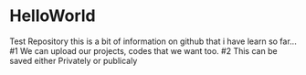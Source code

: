# HelloWorld
Test Repository 
this is a bit of information on github that i have learn so far...
#1 We can upload our projects, codes that we want too.
#2 This can be saved either Privately or publicaly
